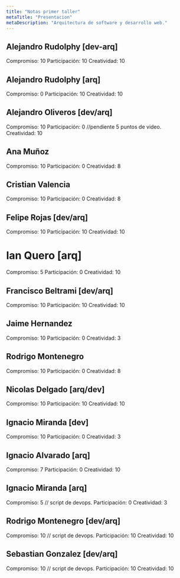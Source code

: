 ```yaml
---
title: "Notas primer taller"
metaTitle: "Presentacion"
metaDescription: "Arquitectura de software y desarrollo web."
---
```


## Alejandro Rudolphy [dev-arq]
Compromiso: 10
Participación: 10
Creatividad: 10


## Alejandro Rudolphy [arq]
Compromiso: 0
Participación: 10
Creatividad: 10


## Alejandro Oliveros [dev/arq]
Compromiso: 10
Participación: 0 //pendiente 5 puntos de video.
Creatividad: 10



## Ana Muñoz
Compromiso: 10
Participación: 0
Creatividad: 8

## Cristian Valencia
Compromiso: 10
Participación: 0
Creatividad: 8


## Felipe Rojas [dev/arq]
Compromiso: 10
Participación: 10
Creatividad: 10

# Ian Quero [arq]
Compromiso: 5
Participación: 0
Creatividad: 10





## Francisco Beltrami [dev/arq]
Compromiso: 10
Participación: 10
Creatividad: 10

## Jaime Hernandez
Compromiso: 10
Participación: 0
Creatividad: 3


## Rodrigo Montenegro
Compromiso: 10
Participación: 0
Creatividad: 8

## Nicolas Delgado [arq/dev]

Compromiso: 10
Participación: 10
Creatividad: 10

## Ignacio Miranda [dev]
Compromiso: 10
Participación: 0
Creatividad: 3

## Ignacio Alvarado [arq]
Compromiso: 7
Participación: 0
Creatividad: 10


## Ignacio Miranda [arq]
Compromiso: 5 // script de devops.
Participación: 0
Creatividad: 3

## Rodrigo Montenegro [dev/arq]
Compromiso: 10 // script de devops.
Participación: 10
Creatividad: 10

## Sebastian Gonzalez [dev/arq]
Compromiso: 10 // script de devops.
Participación: 10
Creatividad: 10



